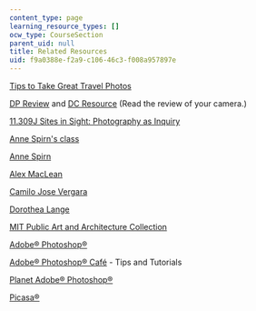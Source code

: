 ```yaml
---
content_type: page
learning_resource_types: []
ocw_type: CourseSection
parent_uid: null
title: Related Resources
uid: f9a0388e-f2a9-c106-46c3-f008a957897e
---
```


[Tips to Take Great Travel Photos](http://www.boston.com/travel/specials/travel_photography/)

[DP Review](http://www.dpreview.com/) and [DC Resource](http://www.dcresource.com/) (Read the review of your camera.)

[11.309J Sites in Sight: Photography as Inquiry](/courses/11-309j-sites-in-sight-photography-as-inquiry-fall-2003)

[Anne Spirn's class](http://architecture.mit.edu/class/landphoto/)

[Anne Spirn](http://web.mit.edu/spirn/www/newphoto.htm)

[Alex MacLean](http://www.alexmaclean.com/)

[Camilo Jose Vergara](http://invinciblecities.camden.rutgers.edu/intro.html)

[Dorothea Lange](http://www.dorothea-lange.org/text.home.htm)

[MIT Public Art and Architecture Collection](http://web.mit.edu/lvac/www/collections/map.html)

[Adobe® Photoshop®](http://web.mit.edu/lvac/www/collections/map.html)

[Adobe® Photoshop® Café](http://www.photoshopcafe.com/) - Tips and Tutorials

[Planet Adobe® Photoshop®](http://www.planetphotoshop.com/)

[Picasa®](http://picasa.google.com/)